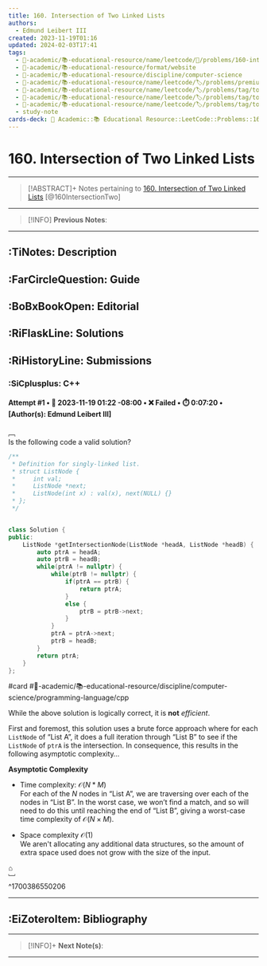 ```yaml
---
title: 160. Intersection of Two Linked Lists
authors:
  - Edmund Leibert III
created: 2023-11-19T01:16
updated: 2024-02-03T17:41
tags:
  - 🔴-academic/📚-educational-resource/name/leetcode/🔖/problems/160-intersection-of-two-linked-lists
  - 🔴-academic/📚-educational-resource/format/website
  - 🔴-academic/📚-educational-resource/discipline/computer-science
  - 🔴-academic/📚-educational-resource/name/leetcode/🏷️/problems/premium/🔓-no
  - 🔴-academic/📚-educational-resource/name/leetcode/🏷️/problems/tag/topic/hash-table
  - 🔴-academic/📚-educational-resource/name/leetcode/🏷️/problems/tag/topic/linked-list
  - 🔴-academic/📚-educational-resource/name/leetcode/🏷️/problems/tag/topic/two-pointers
  - study-note
cards-deck: 🔴 Academic::📚 Educational Resource::LeetCode::Problems::160. Intersection of Two Linked Lists
---
```


# 160. Intersection of Two Linked Lists

---

> [!ABSTRACT]+
> Notes pertaining to [160. Intersection of Two Linked Lists](https://leetcode.com/problems/intersection-of-two-linked-lists/description/) [@160IntersectionTwo]

---

> [!INFO]
> **Previous Notes**:
> 

---

## :TiNotes: Description

## :FarCircleQuestion: Guide

## :BoBxBookOpen: Editorial

## :RiFlaskLine: Solutions

## :RiHistoryLine: Submissions

### :SiCplusplus: C++

#### **Attempt #1** • 📆 2023-11-19 01:22 -08:00 • ❌ Failed • ⏱️ 0:07:20 • \[Author(s): Edmund Leibert III\]

﹇<br>
Is the following code a valid solution?

```cpp
/**
 * Definition for singly-linked list.
 * struct ListNode {
 *     int val;
 *     ListNode *next;
 *     ListNode(int x) : val(x), next(NULL) {}
 * };
 */


class Solution {
public:
    ListNode *getIntersectionNode(ListNode *headA, ListNode *headB) {
        auto ptrA = headA;
        auto ptrB = headB;
        while(ptrA != nullptr) {
            while(ptrB != nullptr) {
                if(ptrA == ptrB) {
                    return ptrA;
                }
                else {
                    ptrB = ptrB->next;
                }
            }
            ptrA = ptrA->next;
            ptrB = headB;
        }
        return ptrA;
    }
};
```

#card #🔴-academic/📚-educational-resource/discipline/computer-science/programming-language/cpp 

While the above solution is logically correct, it is **not** _efficient_. 

First and foremost, this solution uses a brute force approach where for each `ListNode` of “List A”, it does a full iteration through “List B” to see if the `ListNode` of `ptrA` is the intersection. In consequence, this results in the following asymptotic complexity…

**Asymptotic Complexity**
- Time complexity: $\mathcal{O}(N*M)$ <br>
  For each of the $N$ nodes in “List A”, we are traversing over each of the nodes in “List B”. In the worst case, we won’t find a match, and so will need to do this until reaching the end of “List B”, giving a worst-case time complexity of $\mathcal{O}(N \times M)$.
  
- Space complexity $\mathcal{O}(1)$ <br>
  We aren't allocating any additional data structures, so the amount of extra space used does not grow with the size of the input.

⌂
<br>﹈<br>^1700386550206


---

## :EiZoteroItem: Bibliography

---

> [!INFO]+ 
> **Next Note(s)**:
> 

---
